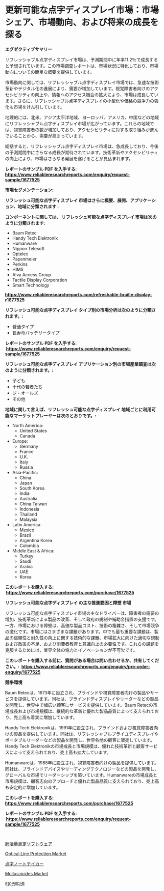 <p><h1>更新可能な点字ディスプレイ市場：市場シェア、市場動向、および将来の成長を探る</h1></p><p><strong>エグゼクティブサマリー</strong></p>
<p><p>リフレッシャブル点字ディスプレイ市場は、予測期間中に年率11.2％で成長すると予想されています。この市場調査レポートは、市場状況に特化しており、市場動向についての簡単な概要を提供しています。</p><p>市場動向に関しては、リフレッシャブル点字ディスプレイ市場では、急速な技術革新やデジタル化の進展により、需要が増加しています。視覚障害者向けのアクセシビリティの向上や、情報へのアクセス機会の拡大により、市場は成長しています。さらに、リフレッシャブル点字ディスプレイの小型化や価格の競争力の強化も市場をけん引しています。</p><p>地理的には、北米、アジア太平洋地域、ヨーロッパ、アメリカ、中国などの地域にリフレッシャブル点字ディスプレイ市場が広がっています。これらの地域では、視覚障害者の数が増加しており、アクセシビリティに対する取り組みが進んでいることから、需要が高まっています。</p><p>総括すると、リフレッシャブル点字ディスプレイ市場は、急成長しており、今後の予測期間中にさらなる成長が期待されています。技術革新やアクセシビリティの向上により、市場はさらなる発展を遂げることが見込まれます。</p></p>
<p><strong>レポートのサンプル PDF を入手する: <a href="https://www.reliableresearchreports.com/enquiry/request-sample/1677525">https://www.reliableresearchreports.com/enquiry/request-sample/1677525</a></strong></p>
<p><strong>市場セグメンテーション:</strong></p>
<p><strong> リフレッシュ可能な点字ディスプレイ 市場はさらに概要、展開、アプリケーション、地域に分類されます :</strong></p>
<p><strong>コンポーネントに関しては、 リフレッシュ可能な点字ディスプレイ 市場は次のように分類されます: &nbsp;</strong></p>
<p><ul><li>Baum Retec</li><li>Handy Tech Elektronik</li><li>Humanware</li><li>Nippon Telesoft</li><li>Optelec</li><li>Papenmeier</li><li>Perkins</li><li>HIMS</li><li>Alva Access Group</li><li>Tactile Display Corporation</li><li>Smart Technology</li></ul></p>
<p><strong><a href="https://www.reliableresearchreports.com/refreshable-braille-display-r1677525">https://www.reliableresearchreports.com/refreshable-braille-display-r1677525</a></strong></p>
<p><strong> リフレッシュ可能な点字ディスプレイ タイプ別の市場分析は次のように分類されます。:</strong></p>
<p><ul><li>普通タイプ</li><li>長寿命バッテリータイプ</li></ul></p>
<p><strong>レポートのサンプル PDF を入手する: &nbsp;<a href="https://www.reliableresearchreports.com/enquiry/request-sample/1677525">https://www.reliableresearchreports.com/enquiry/request-sample/1677525</a></strong></p>
<p><strong> リフレッシュ可能な点字ディスプレイ アプリケーション別の市場産業調査は次のように分類されます。:</strong></p>
<p><ul><li>子ども</li><li>十代の若者たち</li><li>ジ・オールズ</li><li>その他</li></ul></p>
<p><strong>地域に関して言えば、リフレッシュ可能な点字ディスプレイ 地域ごとに利用可能なマーケットプレーヤーは次のとおりです。:</strong></p>
<p><ul>
    <li>
        North America:
        <ul>
            <li>United States</li>
            <li>Canada</li>
        </ul>
    </li>
    <li>
        Europe:
        <ul>
            <li>Germany</li>
            <li>France</li>
            <li>U.K.</li>
            <li>Italy</li>
            <li>Russia</li>
        </ul>
    </li>
    <li>
        Asia-Pacific:
        <ul>
            <li>China</li>
            <li>Japan</li>
            <li>South Korea</li>
            <li>India</li>
            <li>Australia</li>
            <li>China Taiwan</li>
            <li>Indonesia</li>
            <li>Thailand</li>
            <li>Malaysia</li>
        </ul>
    </li>
    <li>
        Latin America:
        <ul>
            <li>Mexico</li>
            <li>Brazil</li>
            <li>Argentina Korea</li>
            <li>Colombia</li>
        </ul>
    </li>
    <li>
        Middle East & Africa:
        <ul>
            <li>Turkey</li>
            <li>Saudi</li>
            <li>Arabia</li>
            <li>UAE</li>
            <li>Korea</li>
        </ul>
    </li>
    </ul></p>
<p><strong>このレポートを購入する: &nbsp;<a href="https://www.reliableresearchreports.com/purchase/1677525">https://www.reliableresearchreports.com/purchase/1677525</a></strong></p>
<p><strong>リフレッシュ可能な点字ディスプレイ の主な推進要因と障壁 市場</strong></p>
<p><p>リフレッシュ可能な点字ディスプレイ市場の主なドライバーは、障害者の需要の増加、技術革新による製品の改善、そして政府の規制や補助金措置の支援です。一方、市場における障壁は、高価な製品コスト、技術の複雑さ、そして市場競争の激化です。市場にはさまざまな課題があります。中でも最も重要な課題は、製品の信頼性と耐久性の向上に関する技術的な課題、市場拡大に向けた適切な規制および政策の不足、および消費者教育と意識向上の必要性です。これらの課題を克服するためには、業界全体の協力とイノベーションが不可欠です。</p></p>
<p><strong>このレポートを購入する前に、質問がある場合は問い合わせるか、共有してください。:&nbsp; <a href="https://www.reliableresearchreports.com/enquiry/pre-order-enquiry/1677525">https://www.reliableresearchreports.com/enquiry/pre-order-enquiry/1677525</a></strong></p>
<p><strong>競争環境</strong></p>
<p><p>Baum Retecは、1973年に設立され、ブラインドや視覚障害者向けの製品やサービスを提供しています。同社は、ブラインドディスプレイやリーダーなどの製品を開発し、世界中で幅広い顧客にサービスを提供しています。Baum Retecの市場成長および市場規模は、継続的な革新と優れた製品品質によって支えられており、売上高も着実に増加しています。</p><p>Handy Tech Elektronikは、1991年に設立され、ブラインドおよび視覚障害者向けの製品を提供しています。同社は、リフレッシャブルブライユディスプレイやポータブルリーダーなどの製品を開発し、世界各地の顧客に販売しています。Handy Tech Elektronikの市場成長と市場規模は、優れた技術革新と顧客サービスによって支えられており、売上高も拡大しています。</p><p>Humanwareは、1988年に設立され、視覚障害者向けの製品を提供しています。同社は、ブラインドデバイスやリーディングテクノロジーなどの製品を開発し、グローバルな市場でリーダーシップを築いています。Humanwareの市場成長と市場規模は、顧客志向のアプローチと優れた製品品質に支えられており、売上高も安定的に増加しています。</p></p>
<p><strong>このレポートを購入する: &nbsp; <a href="https://www.reliableresearchreports.com/purchase/1677525">https://www.reliableresearchreports.com/purchase/1677525</a></strong></p>
<p><strong>レポートのサンプル PDF を入手する: &nbsp;<a href="https://www.reliableresearchreports.com/enquiry/request-sample/1677525">https://www.reliableresearchreports.com/enquiry/request-sample/1677525</a></strong><strong></strong></p>
<p>&nbsp;</p>
<p><p><a href="https://github.com/bevdtkn4419963/Market-Research-Report-List-1/blob/main/600314520310.md">肺活量測定ソフトウェア</a></p><p><a href="https://github.com/globismark/Market-Research-Report-List-2/blob/main/optical-line-protection-market.md">Optical Line Protection Market</a></p><p><a href="https://github.com/MosesSpinka1914/Market-Research-Report-List-1/blob/main/578747020311.md">点字ノートテイカー</a></p><p><a href="https://issuu.com/reportprime-2/docs/molluscicides-market-size-2030.pptx">Molluscicides Market</a></p><p><a href="https://github.com/jntpkh496620/Market-Research-Report-List-1/blob/main/148781518613.md">티아벤다졸</a></p></p>